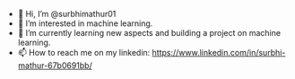 - 👋 Hi, I’m @surbhimathur01
- 👀 I’m interested in machine learning.
- 🌱 I’m currently learning new aspects and building a project on machine learning.
- 📫 How to reach me on my linkedin: https://www.linkedin.com/in/surbhi-mathur-67b0691bb/
